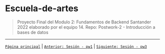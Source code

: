 # Escuela-de-artes

>Proyecto Final del Modulo 2: Fundamentos de Backend Santander 2022 elaborado por el equipo 14.
>Repo: Postwork-2 - Introducción a bases de datos


-------
[`Página principal`](../../README.md) | [`Anterior: Sesión - pw1`](../pw1/README.md) | [`Siguiente: Sesión - pw3`](../pw3/README.md)